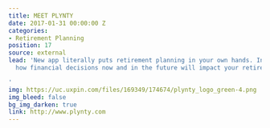 ```yaml
---
title: MEET PLYNTY
date: 2017-01-31 00:00:00 Z
categories:
- Retirement Planning
position: 17
source: external
lead: 'New app literally puts retirement planning in your own hands. Instantly see
  how financial decisions now and in the future will impact your retirement income.

'
img: https://uc.uxpin.com/files/169349/174674/plynty_logo_green-4.png
img_bleed: false
bg_img_darken: true
link: http://www.plynty.com
---
```


